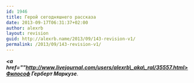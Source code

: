 ```yaml
---
id: 1946
title: Герой сегодняшнего рассказа
date: 2013-09-17T06:31:37+02:00
author: alexrb
layout: revision
guid: http://alexrb.name/2013/09/143-revision-v1/
permalink: /2013/09/143-revision-v1/
---
```

_**<a href=""http://www.livejournal.com/users/alexrb\_aka\_ral/35557.html>Философ Герберт Маркузе</a>**_.

<lj-poll-323398>